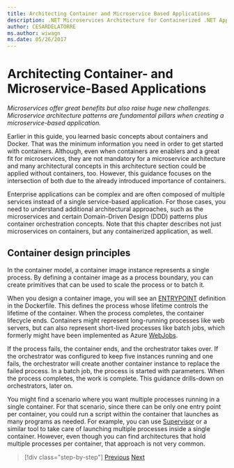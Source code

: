 ```yaml
---
title: Architecting Container and Microservice Based Applications
description: .NET Microservices Architecture for Containerized .NET Applications | Architecting Container and Microservice Based Applications
author: CESARDELATORRE
ms.author: wiwagn
ms.date: 05/26/2017
---
```

# Architecting Container- and Microservice-Based Applications

*Microservices offer great benefits but also raise huge new challenges. Microservice architecture patterns are fundamental pillars when creating a microservice-based application.*

Earlier in this guide, you learned basic concepts about containers and Docker. That was the minimum information you need in order to get started with containers. Although, even when containers are enablers and a great fit for microservices, they are not mandatory for a microservice architecture and many architectural concepts in this architecture section could be applied without containers, too. However, this guidance focuses on the intersection of both due to the already introduced importance of containers.

Enterprise applications can be complex and are often composed of multiple services instead of a single service-based application. For those cases, you need to understand additional architectural approaches, such as the microservices and certain Domain-Driven Design (DDD) patterns plus container orchestration concepts. Note that this chapter describes not just microservices on containers, but any containerized application, as well.

## Container design principles

In the container model, a container image instance represents a single process. By defining a container image as a process boundary, you can create primitives that can be used to scale the process or to batch it.

When you design a container image, you will see an [ENTRYPOINT](https://docs.docker.com/engine/reference/builder/) definition in the Dockerfile. This defines the process whose lifetime controls the lifetime of the container. When the process completes, the container lifecycle ends. Containers might represent long-running processes like web servers, but can also represent short-lived processes like batch jobs, which formerly might have been implemented as Azure [WebJobs](https://docs.microsoft.com/azure/app-service-web/websites-webjobs-resources).

If the process fails, the container ends, and the orchestrator takes over. If the orchestrator was configured to keep five instances running and one fails, the orchestrator will create another container instance to replace the failed process. In a batch job, the process is started with parameters. When the process completes, the work is complete. This guidance drills-down on orchestrators, later on.

You might find a scenario where you want multiple processes running in a single container. For that scenario, since there can be only one entry point per container, you could run a script within the container that launches as many programs as needed. For example, you can use [Supervisor](http://supervisord.org/) or a similar tool to take care of launching multiple processes inside a single container. However, even though you can find architectures that hold multiple processes per container, that approach is not very common.


> [!div class="step-by-step"]
> [Previous](../net-core-net-framework-containers/official-net-docker-images.md)
> [Next](containerize-monolithic-applications.md)
